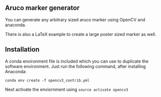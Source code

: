 ## Aruco marker generator

You can generate any arbitrary sized aruco marker using OpenCV and anaconda.

There is also a LaTeX example to create a large poster sized marker as well.

## Installation

A conda environment file is included which you can use to duplicate the software environment.
Just run the following command, after installing Anaconda:

~~~
conda env create -f opencv3_contrib.yml
~~~

Next activate the enviornment using `source activate opencv3`
